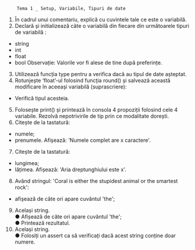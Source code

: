         Tema 1 _ Setup, Variabile, Tipuri de date


1. În cadrul unui comentariu, explică cu cuvintele tale ce este o variabilă.
2. Declară și initializează câte o variabilă din fiecare din următoarele tipuri de
variabilă :
- string
- int
- float
- bool
Observație: Valorile vor fi alese de tine după preferințe.
3. Utilizează funcția type pentru a verifica dacă au tipul de date așteptat.
4. Rotunjește ‘float’-ul folosind funcția round() și salvează această modificare în
aceeași variabilă (suprascriere):
- Verifică tipul acesteia.
5. Folosește print() și printează în consola 4 propoziții folosind cele 4 variabile.
Rezolvă nepotrivirile de tip prin ce modalitate dorești.
6. Citește de la tastatură:
- numele;
- prenumele.
Afișează: 'Numele complet are x caractere'.
7. Citește de la tastatură:
- lungimea;
- lățimea.
Afișează: 'Aria dreptunghiului este x'.
8. Având stringul: 'Coral is either the stupidest animal or the smartest rock':
- afișează de câte ori apare cuvântul 'the';
9. Același string.\
● Afișează de câte ori apare cuvântul 'the';\
● Printează rezultatul.
10. Același string.\
● Folosiți un assert ca să verificați dacă acest string conține doar numere.
